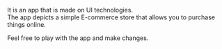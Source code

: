 It is an app that is made on UI technologies. 
<br>
The app depicts a simple E-commerce store that allows you to purchase things online.
<br>

Feel free to play with the app and make changes.
